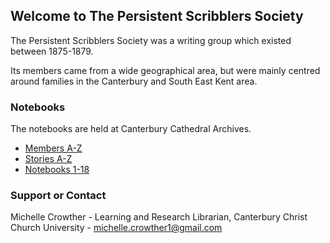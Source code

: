 ## Welcome to The Persistent Scribblers Society

The Persistent Scribblers Society was a writing group which existed between 1875-1879.

Its members came from a wide geographical area, but were mainly centred around families in the Canterbury and South East Kent area.

### Notebooks

The notebooks are held at Canterbury Cathedral Archives.

- [Members A-Z](https://digihum1.github.io/persistentscribblers/membersaz)
- [Stories A-Z](https://digihum1.github.io/persistentscribblers/storiesaz)
- [Notebooks 1-18](https://digihum1.github.io/persistentscribblers/notebooks118)

### Support or Contact

Michelle Crowther - Learning and Research Librarian, Canterbury Christ Church University - michelle.crowther1@gmail.com
